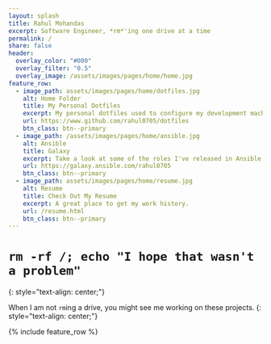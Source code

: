 ```yaml
---
layout: splash
title: Rahul Mohandas
excerpt: Software Engineer, *rm*'ing one drive at a time
permalink: /
share: false
header:
  overlay_color: "#000"
  overlay_filter: "0.5"
  overlay_image: /assets/images/pages/home/home.jpg
feature_row:
  - image_path: assets/images/pages/home/dotfiles.jpg
    alt: Home Folder
    title: My Personal Dotfiles
    excerpt: My personal dotfiles used to configure my development machines.
    url: https://www.github.com/rahul0705/dotfiles
    btn_class: btn--primary
  - image_path: /assets/images/pages/home/ansible.jpg
    alt: Ansible
    title: Galaxy
    excerpt: Take a look at some of the roles I've released in Ansible Galaxy.
    url: https://galaxy.ansible.com/rahul0705
    btn_class: btn--primary
  - image_path: assets/images/pages/home/resume.jpg
    alt: Resume
    title: Check Out My Resume
    excerpt: A great place to get my work history.
    url: /resume.html
    btn_class: btn--primary
---
```

# `rm -rf /; echo "I hope that wasn't a problem"`
{: style="text-align: center;"}

When I am not `rm`ing a drive, you might see me working on these projects.
{: style="text-align: center;"}

{% include feature_row %}
